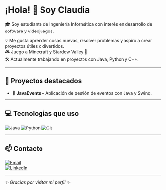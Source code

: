 # ¡Hola! 👋 Soy Claudia

🎓 Soy estudiante de Ingeniería Informática con interés en desarrollo de software y videojuegos.

💡 Me gusta aprender cosas nuevas, resolver problemas y aspiro a crear proyectos útiles o divertidos.  
🎮 Juego a Minecraft y Stardew Valley 🌱  
🛠 Actualmente trabajando en proyectos con Java, Python y C++.

---

## 🚀 Proyectos destacados

- 🎨 **JavaEvents** – Aplicación de gestión de eventos con Java y Swing.
  
---

## 💻 Tecnologías que uso

![Java](https://img.shields.io/badge/Java-ED8B00?style=for-the-badge&logo=java&logoColor=white)
![Python](https://img.shields.io/badge/Python-3776AB?style=for-the-badge&logo=python&logoColor=white)
![Git](https://img.shields.io/badge/Git-F05032?style=for-the-badge&logo=git&logoColor=white)

---

## 📫 Contacto

[![Email](https://img.shields.io/badge/Email-D14836?style=for-the-badge&logo=gmail&logoColor=white)](mailto:claudiaalfonsoredondo14@gmail.com)  
[![LinkedIn](https://img.shields.io/badge/LinkedIn-0077B5?style=for-the-badge&logo=linkedin&logoColor=white)](https://linkedin.com/in/claudia-alfonso-684795178)

---

_✨ Gracias por visitar mi perfil ✨_
